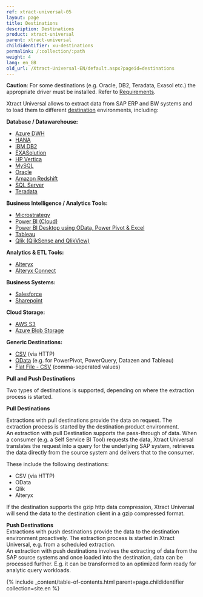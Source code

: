 ```yaml
---
ref: xtract-universal-05
layout: page
title: Destinations
description: Destinations
product: xtract-universal
parent: xtract-universal
childidentifier: xu-destinations
permalink: /:collection/:path
weight: 4
lang: en_GB
old_url: /Xtract-Universal-EN/default.aspx?pageid=destinations
---
```


**Caution**: For some destinations (e.g. Oracle, DB2, Teradata, Exasol etc.) the appropriate driver must be installed. Refer to [Requirements](./introduction/requirements). 

Xtract Universal allows to extract data from SAP ERP and BW systems and to load them to different [destination]() environments, including:  

**Database / Datawarehouse:**<br>
- [Azure DWH](./xu-destinations/azure-dwh) 
- [HANA](./xu-destinations/sap-hana) 
- [IBM DB2](./xu-destinations/ibm-db2) 
- [EXASolution](./xu-destinations/exasol) 
- [HP Vertica](./xu-destinations/hp-vertica) 
- [MySQL](./xu-destinations/mysql) 
- [Oracle](./xu-destinations/oracle) 
- [Amazon Redshift](./xu-destinations/amzon-redshift) 
- [SQL Server](./xu-destinations/microsoft-sql-server) 
- [Teradata](./xu-destinations/teradata) 

**Business Intelligence / Analytics Tools:**<br>
- [Microstrategy](./xu-destinations/microstrategy)
- [Power BI (Cloud)](./xu-destinations/powerbi-cloud) 
- [Power BI Desktop using OData, Power Pivot & Excel](./xu-destinations/powerbi-desktop) 
- [Tableau](./xu-destinations/tableau) 
- [Qlik (QlikSense and QlikView)](./xu-destinations/qliksense-qlikview) 

**Analytics & ETL Tools:**
- [Alteryx](./xu-destinations/alteryx) 
- [Alteryx Connect](./xu-destinations/alteryx-connect) 

**Business Systems:** 
- [Salesforce](./xu-destinations/salesforce) 
- [Sharepoint](./xu-destinations/sharepoint) 

**Cloud Storage:**
- [AWS S3](./xu-destinations/amazon-aws-s3)
- [Azure Blob Storage](./xu-destinations/azure-blob-storage) 

**Generic Destinations:** 
- [CSV](./xu-destinations/csv-via-http) (via HTTP)
- [OData](./xu-destinations/odata)  (e.g. for PowerPivot, PowerQuery, Datazen and Tableau)      
- [Flat File - CSV](./xu-destinations/csv-flat-file)  (comma-seperated values)
            
            
**Pull and Push Destinations**

Two types of destinations is supported, depending on where the extraction process is started.  

**Pull Destinations**

Extractions with pull destinations provide the data on request. The extraction process is started by the destination product environment. <br>
An extraction with  pull Destination supports the pass-through of data. When a consumer (e.g. a Self Service BI Tool) requests the data, 
Xtract Universal translates the request into a query for the underlying SAP system, retrieves the data directly from the source system and delivers that to the consumer.

These include the following destinations: 

- CSV (via HTTP)
- OData 
- Qlik
- Alteryx

If the destination supports the gzip http data compression, Xtract Universal will send the data to the destination client in a gzip compressed format.
           

**Push Destinations**<br>
Extractions with push destinations provide the data to the destination environment proactively. The extraction process is started in Xtract Universal, e.g. from a scheduled extraction. <br>
An extraction with push destinations involves the extracting of data from the SAP source systems and once loaded into the destination, data can be processed further. E.g. it can be transformed to an optimized form ready for analytic query workloads.


{% include _content/table-of-contents.html parent=page.childidentifier collection=site.en %}
<!--stackedit_data:
eyJoaXN0b3J5IjpbLTE0MTc2MzUwMDFdfQ==
-->
